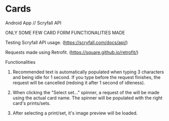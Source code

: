 # Cards
Android App // Scryfall API

ONLY SOME FEW CARD FORM FUNCTIONALITIES MADE

Testing Scryfall API usage. (https://scryfall.com/docs/api/)

Requests made using Retrofit. (https://square.github.io/retrofit/)

Functionalities
1) Recommended text is automatically populated when typing 3 characters and being idle for 1 second. If you type before the request finishes, the request will be cancelled (redoing it after 1 second of idleness).

2) When clicking the "Select set..." spinner, a request of the will be made using the actual card name. The spinner will be populated with the right card's prints/sets.

3) After selecting a print/set, it's image preview will be loaded.

